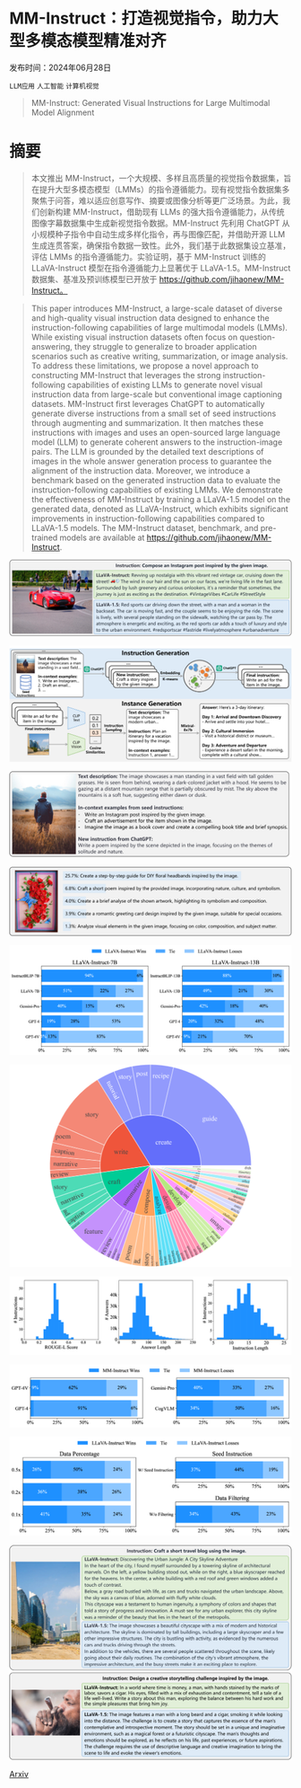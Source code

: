 # MM-Instruct：打造视觉指令，助力大型多模态模型精准对齐

发布时间：2024年06月28日

`LLM应用` `人工智能` `计算机视觉`

> MM-Instruct: Generated Visual Instructions for Large Multimodal Model Alignment

# 摘要

> 本文推出 MM-Instruct，一个大规模、多样且高质量的视觉指令数据集，旨在提升大型多模态模型（LMMs）的指令遵循能力。现有视觉指令数据集多聚焦于问答，难以适应创意写作、摘要或图像分析等更广泛场景。为此，我们创新构建 MM-Instruct，借助现有 LLMs 的强大指令遵循能力，从传统图像字幕数据集中生成新视觉指令数据。MM-Instruct 先利用 ChatGPT 从小规模种子指令中自动生成多样化指令，再与图像匹配，并借助开源 LLM 生成连贯答案，确保指令数据一致性。此外，我们基于此数据集设立基准，评估 LMMs 的指令遵循能力。实验证明，基于 MM-Instruct 训练的 LLaVA-Instruct 模型在指令遵循能力上显著优于 LLaVA-1.5。MM-Instruct 数据集、基准及预训练模型已开放于 https://github.com/jihaonew/MM-Instruct。

> This paper introduces MM-Instruct, a large-scale dataset of diverse and high-quality visual instruction data designed to enhance the instruction-following capabilities of large multimodal models (LMMs). While existing visual instruction datasets often focus on question-answering, they struggle to generalize to broader application scenarios such as creative writing, summarization, or image analysis. To address these limitations, we propose a novel approach to constructing MM-Instruct that leverages the strong instruction-following capabilities of existing LLMs to generate novel visual instruction data from large-scale but conventional image captioning datasets. MM-Instruct first leverages ChatGPT to automatically generate diverse instructions from a small set of seed instructions through augmenting and summarization. It then matches these instructions with images and uses an open-sourced large language model (LLM) to generate coherent answers to the instruction-image pairs. The LLM is grounded by the detailed text descriptions of images in the whole answer generation process to guarantee the alignment of the instruction data. Moreover, we introduce a benchmark based on the generated instruction data to evaluate the instruction-following capabilities of existing LMMs. We demonstrate the effectiveness of MM-Instruct by training a LLaVA-1.5 model on the generated data, denoted as LLaVA-Instruct, which exhibits significant improvements in instruction-following capabilities compared to LLaVA-1.5 models. The MM-Instruct dataset, benchmark, and pre-trained models are available at https://github.com/jihaonew/MM-Instruct.

![MM-Instruct：打造视觉指令，助力大型多模态模型精准对齐](../../../paper_images/2406.19736/x1.png)

![MM-Instruct：打造视觉指令，助力大型多模态模型精准对齐](../../../paper_images/2406.19736/x2.png)

![MM-Instruct：打造视觉指令，助力大型多模态模型精准对齐](../../../paper_images/2406.19736/x3.png)

![MM-Instruct：打造视觉指令，助力大型多模态模型精准对齐](../../../paper_images/2406.19736/x4.png)

![MM-Instruct：打造视觉指令，助力大型多模态模型精准对齐](../../../paper_images/2406.19736/x5.png)

![MM-Instruct：打造视觉指令，助力大型多模态模型精准对齐](../../../paper_images/2406.19736/x6.png)

![MM-Instruct：打造视觉指令，助力大型多模态模型精准对齐](../../../paper_images/2406.19736/x7.png)

![MM-Instruct：打造视觉指令，助力大型多模态模型精准对齐](../../../paper_images/2406.19736/x8.png)

![MM-Instruct：打造视觉指令，助力大型多模态模型精准对齐](../../../paper_images/2406.19736/x9.png)

![MM-Instruct：打造视觉指令，助力大型多模态模型精准对齐](../../../paper_images/2406.19736/x10.png)

[Arxiv](https://arxiv.org/abs/2406.19736)